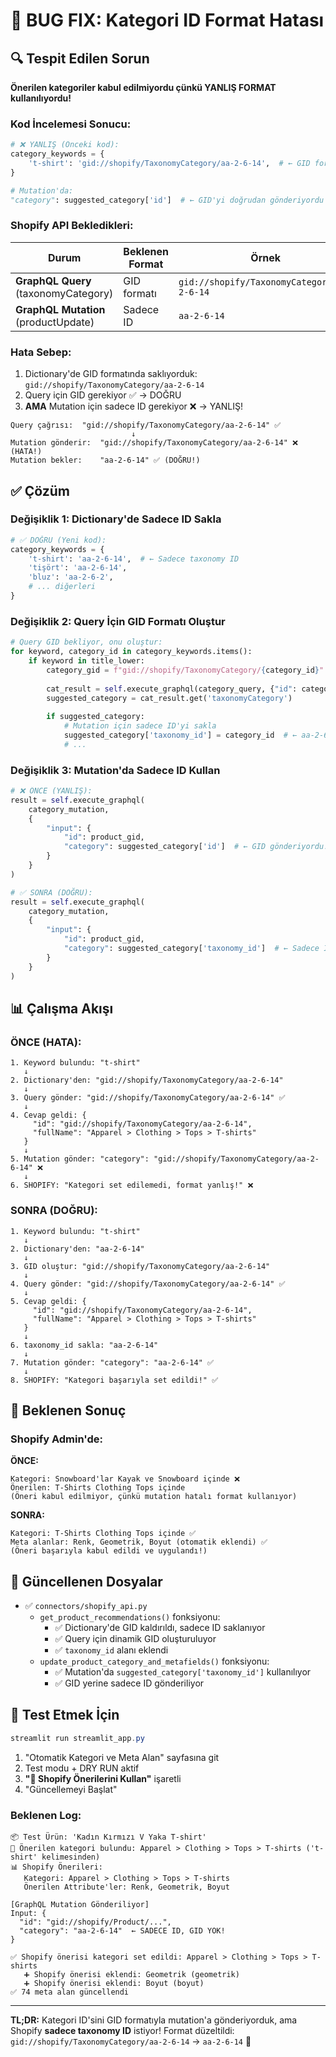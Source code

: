 # 🐛 BUG FIX: Kategori ID Format Hatası

## 🔍 Tespit Edilen Sorun

**Önerilen kategoriler kabul edilmiyordu çünkü YANLIŞ FORMAT kullanılıyordu!**

### Kod İncelemesi Sonucu:

```python
# ❌ YANLIŞ (Önceki kod):
category_keywords = {
    't-shirt': 'gid://shopify/TaxonomyCategory/aa-2-6-14',  # ← GID formatı
}

# Mutation'da:
"category": suggested_category['id']  # ← GID'yi doğrudan gönderiyordu
```

### Shopify API Bekledikleri:

| Durum | Beklenen Format | Örnek |
|-------|----------------|-------|
| **GraphQL Query** (taxonomyCategory) | GID formatı | `gid://shopify/TaxonomyCategory/aa-2-6-14` |
| **GraphQL Mutation** (productUpdate) | Sadece ID | `aa-2-6-14` |

### Hata Sebep:

1. Dictionary'de GID formatında saklıyorduk: `gid://shopify/TaxonomyCategory/aa-2-6-14`
2. Query için GID gerekiyor ✅ → DOĞRU
3. **AMA** Mutation için sadece ID gerekiyor ❌ → YANLIŞ!

```
Query çağrısı:  "gid://shopify/TaxonomyCategory/aa-2-6-14" ✅
                           ↓
Mutation gönderir:  "gid://shopify/TaxonomyCategory/aa-2-6-14" ❌ (HATA!)
Mutation bekler:    "aa-2-6-14" ✅ (DOĞRU!)
```

## ✅ Çözüm

### Değişiklik 1: Dictionary'de Sadece ID Sakla

```python
# ✅ DOĞRU (Yeni kod):
category_keywords = {
    't-shirt': 'aa-2-6-14',  # ← Sadece taxonomy ID
    'tişört': 'aa-2-6-14',
    'bluz': 'aa-2-6-2',
    # ... diğerleri
}
```

### Değişiklik 2: Query İçin GID Formatı Oluştur

```python
# Query GID bekliyor, onu oluştur:
for keyword, category_id in category_keywords.items():
    if keyword in title_lower:
        category_gid = f"gid://shopify/TaxonomyCategory/{category_id}"  # ← GID oluştur
        
        cat_result = self.execute_graphql(category_query, {"id": category_gid})
        suggested_category = cat_result.get('taxonomyCategory')
        
        if suggested_category:
            # Mutation için sadece ID'yi sakla
            suggested_category['taxonomy_id'] = category_id  # ← aa-2-6-14
            # ...
```

### Değişiklik 3: Mutation'da Sadece ID Kullan

```python
# ❌ ÖNCE (YANLIŞ):
result = self.execute_graphql(
    category_mutation,
    {
        "input": {
            "id": product_gid,
            "category": suggested_category['id']  # ← GID gönderiyordu! HATA!
        }
    }
)

# ✅ SONRA (DOĞRU):
result = self.execute_graphql(
    category_mutation,
    {
        "input": {
            "id": product_gid,
            "category": suggested_category['taxonomy_id']  # ← Sadece ID! DOĞRU!
        }
    }
)
```

## 📊 Çalışma Akışı

### ÖNCE (HATA):

```
1. Keyword bulundu: "t-shirt"
   ↓
2. Dictionary'den: "gid://shopify/TaxonomyCategory/aa-2-6-14"
   ↓
3. Query gönder: "gid://shopify/TaxonomyCategory/aa-2-6-14" ✅
   ↓
4. Cevap geldi: {
     "id": "gid://shopify/TaxonomyCategory/aa-2-6-14",
     "fullName": "Apparel > Clothing > Tops > T-shirts"
   }
   ↓
5. Mutation gönder: "category": "gid://shopify/TaxonomyCategory/aa-2-6-14" ❌
   ↓
6. SHOPIFY: "Kategori set edilemedi, format yanlış!" ❌
```

### SONRA (DOĞRU):

```
1. Keyword bulundu: "t-shirt"
   ↓
2. Dictionary'den: "aa-2-6-14"
   ↓
3. GID oluştur: "gid://shopify/TaxonomyCategory/aa-2-6-14"
   ↓
4. Query gönder: "gid://shopify/TaxonomyCategory/aa-2-6-14" ✅
   ↓
5. Cevap geldi: {
     "id": "gid://shopify/TaxonomyCategory/aa-2-6-14",
     "fullName": "Apparel > Clothing > Tops > T-shirts"
   }
   ↓
6. taxonomy_id sakla: "aa-2-6-14"
   ↓
7. Mutation gönder: "category": "aa-2-6-14" ✅
   ↓
8. SHOPIFY: "Kategori başarıyla set edildi!" ✅
```

## 🎯 Beklenen Sonuç

### Shopify Admin'de:

**ÖNCE:**
```
Kategori: Snowboard'lar Kayak ve Snowboard içinde ❌
Önerilen: T-Shirts Clothing Tops içinde
(Öneri kabul edilmiyor, çünkü mutation hatalı format kullanıyor)
```

**SONRA:**
```
Kategori: T-Shirts Clothing Tops içinde ✅
Meta alanlar: Renk, Geometrik, Boyut (otomatik eklendi) ✅
(Öneri başarıyla kabul edildi ve uygulandı!)
```

## 📝 Güncellenen Dosyalar

- ✅ `connectors/shopify_api.py`
  - `get_product_recommendations()` fonksiyonu:
    - ✅ Dictionary'de GID kaldırıldı, sadece ID saklanıyor
    - ✅ Query için dinamik GID oluşturuluyor
    - ✅ `taxonomy_id` alanı eklendi
  - `update_product_category_and_metafields()` fonksiyonu:
    - ✅ Mutation'da `suggested_category['taxonomy_id']` kullanılıyor
    - ✅ GID yerine sadece ID gönderiliyor

## 🧪 Test Etmek İçin

```powershell
streamlit run streamlit_app.py
```

1. "Otomatik Kategori ve Meta Alan" sayfasına git
2. Test modu + DRY RUN aktif
3. **"🎯 Shopify Önerilerini Kullan"** işaretli
4. "Güncellemeyi Başlat"

### Beklenen Log:

```
📦 Test Ürün: 'Kadın Kırmızı V Yaka T-shirt'
🎯 Önerilen kategori bulundu: Apparel > Clothing > Tops > T-shirts ('t-shirt' kelimesinden)
📊 Shopify Önerileri:
   Kategori: Apparel > Clothing > Tops > T-shirts
   Önerilen Attribute'ler: Renk, Geometrik, Boyut

[GraphQL Mutation Gönderiliyor]
Input: {
  "id": "gid://shopify/Product/...",
  "category": "aa-2-6-14"  ← SADECE ID, GID YOK!
}

✅ Shopify önerisi kategori set edildi: Apparel > Clothing > Tops > T-shirts
   ➕ Shopify önerisi eklendi: Geometrik (geometrik)
   ➕ Shopify önerisi eklendi: Boyut (boyut)
✅ 74 meta alan güncellendi
```

---

**TL;DR:** Kategori ID'sini GID formatıyla mutation'a gönderiyorduk, ama Shopify **sadece taxonomy ID** istiyor! Format düzeltildi: `gid://shopify/TaxonomyCategory/aa-2-6-14` → `aa-2-6-14` 🎉
